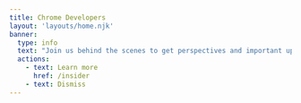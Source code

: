 ```yaml
---
title: Chrome Developers
layout: 'layouts/home.njk'
banner:
  type: info
  text: "Join us behind the scenes to get perspectives and important updates from Chrome's Web Platform team."
  actions:
    - text: Learn more
      href: /insider
    - text: Dismiss
---
```

